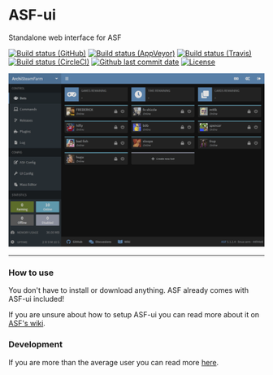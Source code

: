 # ASF-ui

Standalone web interface for ASF

[![Build status (GitHub)](https://img.shields.io/github/workflow/status/JustArchiNET/ASF-ui/ASF-ui-CI/master?label=GitHub&maxAge=600)](https://github.com/JustArchiNET/ASF-ui/actions)
[![Build status (AppVeyor)](https://img.shields.io/appveyor/ci/JustArchi/ASF-ui/master?label=AppVeyor&maxAge=600)](https://ci.appveyor.com/project/JustArchi/ASF-ui)
[![Build status (Travis)](https://img.shields.io/travis/com/JustArchiNET/ASF-ui/master?label=Travis&maxAge=600)](https://travis-ci.com/JustArchiNET/ASF-ui)
[![Build status (CircleCI)](https://img.shields.io/circleci/build/github/JustArchiNET/ASF-ui/master?label=CircleCI&maxAge=600)](https://circleci.com/gh/JustArchiNET/ASF-ui)
[![Github last commit date](https://img.shields.io/github/last-commit/JustArchiNET/ASF-ui?label=Updated&maxAge=600)](https://github.com/JustArchiNET/ASF-ui/commits)
[![License](https://img.shields.io/github/license/JustArchiNET/ASF-ui?label=License&maxAge=2592000)](https://github.com/JustArchiNET/ASF-ui/blob/master/LICENSE-2.0.txt)

<img src="https://raw.githubusercontent.com/JustArchiNET/ASF-ui/master/.github/previews/bots.png">

***

### How to use

You don't have to install or download anything. ASF already comes with ASF-ui included!

If you are unsure about how to setup ASF-ui you can read more about it on [ASF's wiki](https://github.com/JustArchiNET/ArchiSteamFarm/wiki/Setting-up#using-asf-ui).

### Development

If you are more than the average user you can read more [here](https://github.com/JustArchiNET/ASF-ui/blob/master/.github/DEVELOPMENT.md).
